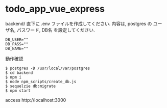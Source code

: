 # todo_app_vue_express

backend/ 直下に .env ファイルを作成してください.
内容は, postgres の ユーザ名, パスワード, DB名 を設定してください.
```
DB_USER=""
DB_PASS=""
DB_NAME=""
```

動作確認
```
$ postgres -D /usr/local/var/postgres
$ cd backend
$ npm i
$ node npm_scripts/create_db.js
$ sequelzie db:migrate
$ npm start
```
access http://localhost:3000
